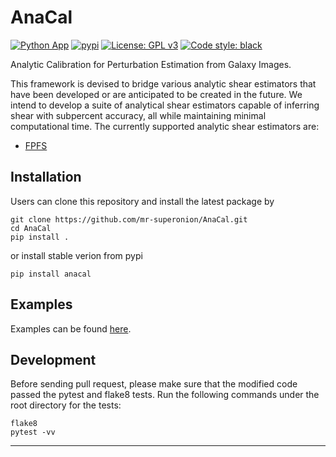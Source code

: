 # AnaCal
[![Python App](https://github.com/mr-superonion/AnaCal/actions/workflows/python-app.yml/badge.svg)](https://github.com/mr-superonion/AnaCal/actions/workflows/python-app.yml)
[![pypi](https://github.com/mr-superonion/AnaCal/actions/workflows/pypi.yml/badge.svg)](https://pypi.org/project/anacal/)
[![License: GPL v3](https://img.shields.io/badge/License-GPLv3-blue.svg)](https://www.gnu.org/licenses/gpl-3.0)
[![Code style: black](https://img.shields.io/badge/code%20style-black-000000.svg)](https://github.com/psf/black)

Analytic Calibration for Perturbation Estimation from Galaxy Images.

This framework is devised to bridge various analytic shear estimators that have
been developed or are anticipated to be created in the future. We intend to
develop a suite of analytical shear estimators capable of inferring shear with
subpercent accuracy, all while maintaining minimal computational time. The
currently supported analytic shear estimators are:
+ [FPFS](https://github.com/mr-superonion/FPFS)

## Installation
Users can clone this repository and install the latest package by
```shell
git clone https://github.com/mr-superonion/AnaCal.git
cd AnaCal
pip install .
```
or install stable verion from pypi
```
pip install anacal
```

## Examples
Examples can be found [here](https://github.com/mr-superonion/AnaCal/blob/main/docs/examples/).

## Development

Before sending pull request, please make sure that the modified code passed the
pytest and flake8 tests. Run the following commands under the root directory
for the tests:

```shell
flake8
pytest -vv
```

----
